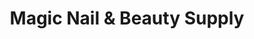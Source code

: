 ---
title: "Magic Nail & Beauty Supply"
url: /santiago-de-los-caballeros/magic-nail-und-beauty-supply/
shop: cosméticos
---